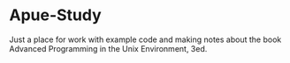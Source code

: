 Apue-Study
==========

Just a place for work with example code and making notes about the book Advanced Programming in the Unix Environment, 3ed.
